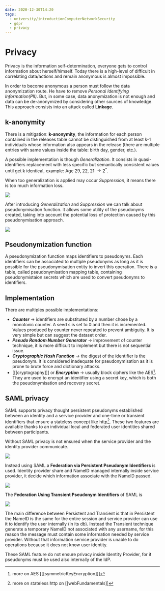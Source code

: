 ```yaml
---
date: 2020-12-30T14:20
tags:
  - university/introductionComputerNetworkSecurity
  - gdpr
  - privacy
---
```


# Privacy
Privacy is the information self-determination, everyone gets to control information about herself/himself. Today there is a high-level of difficult in correlating data/actions and remain anonymous is almost impossible.

In order to become anonymous a person must follow the data anonymization route. He have to remove *Personal Identifying Information(PII)*. But, in some case, data anonymization is not enough and data can be de-anonymized by considering other sources of knowledge. This approach consists into an attack called **Linkage**.

## k-anonymity
There is a mitigation: **k-anonymity**, the information for each person contained in the releases table cannot be distinguished from at least k-1 individuals whose information also appears in the release (there are multiple entries with same values inside the table: birth day, gender, etc.).

A possible implementation is though *Generalization*. It consists in quasi-identifiers replacement with less specific but semantically consistent values until get k identical, example: Age 29, 22, 21 $\to 2^*$.

When too generalization is applied may occur *Suppression*, it means there is too much information loss.

![](./static/generalization.png)

After introducing *Generalization* and *Suppression* we can talk about pseudonymisation function. It allows some utility of the pseudonyms created, taking into account the potential loss of protection caused by this pseudonymisation approach. 

![](./static/pseudonymisationFunction.png)

## Pseudonymization function
A pseudonymization function maps identifiers to pseudonyms. Each identifiers can be associated to multiple pseudonyms as long as it is possible for the pseudonymisation entity to invert this operation. There is a table, called pseudonymisation mapping table, containing pseudonymistaion secrets which are used to convert pseudonyms to identifiers.

## Implementation
There are multiples possible implementations:

* ***Counter*** → identifiers are substituted by a number chose by a monotonic counter. A seed s is set to 0 and then it is incremented. Values produced by counter never repeated to prevent ambiguity. It is very simple but can suggest the dataset order.
* ***Pseudo Random Number Generator*** → improvement of counter technique, it is more difficult to implement but there is not sequential issue. 
* ***Cryptographic Hash Function*** → the digest of the identifier is the pseudonym. It is considered inadequate for pseudonymisation as it is prone to brute force and dictionary attacks.
* [[[cryptography]]] or ***Encryption*** → usually block ciphers like the AES[^AES]. They are used to encrypt an identifier using a secret key, which is both the pseudonymisation and recovery secret.

## SAML privacy
SAML supports privacy thought persistent pseudonyms established between an identity and a service provider and one-time or transient identifiers that ensure a stateless concept like http[^http]. These two features are available thanks to an individual local and federated user identities shared between participants.

Without SAML privacy is not ensured when the service provider and the identity provider communicate.

![](./static/privacySAML.png)

Instead using SAML a **Federation via Persistent Pseudonym Identifiers** is used. Identity provider share and NameID managed internally inside service provider, it decide which information associate with the NameID passed.

![](./static/privacySAML2.png)

The **Federation Using Transient Pseudonym Identifiers** of SAML is

![](./static/privacySAML3.png)

The main difference between Persistent and Transient is that in Persistent the NameID is the same for the entire session and service provider can use it to identify the user internally (in its db). Instead the Transient technique generate a temporary NameID not associated with any username, for this reason the message must contain some information needed by service provider. Without that information service provider is unable to do operations because it does not know user identity.

These SAML feature do not ensure privacy inside Identity Provider, for it pseudonyms must be used also internally of the IdP.

[^AES]: more on AES [[[symmetricKeyEncryption]]]
[^http]: more on stateless http on [[webFundamentals]]
